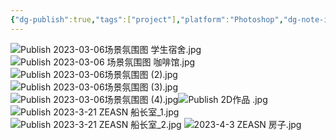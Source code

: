 ```yaml
---
{"dg-publish":true,"tags":["project"],"platform":"Photoshop","dg-note-icon":"2","description":"/","cover":"![](https://github.com/Kairitsuhou/ImageHost/blob/main/Publish%202D%20.png?raw=true)","permalink":"/900.Publish/2D制作実績/","dgPassFrontmatter":true,"noteIcon":"2"}
---
```


![Publish 2023-03-06场景氛围图 学生宿舍.jpg](/img/user/700.Attachments/Publish%202023-03-06%E5%9C%BA%E6%99%AF%E6%B0%9B%E5%9B%B4%E5%9B%BE%20%E5%AD%A6%E7%94%9F%E5%AE%BF%E8%88%8D.jpg)
![Publish 2023-03-06 场景氛围图 咖啡馆.jpg](/img/user/700.Attachments/Publish%202023-03-06%20%E5%9C%BA%E6%99%AF%E6%B0%9B%E5%9B%B4%E5%9B%BE%20%E5%92%96%E5%95%A1%E9%A6%86.jpg)
![Publish 2023-03-06场景氛围图 (2).jpg](/img/user/700.Attachments/Publish%202023-03-06%E5%9C%BA%E6%99%AF%E6%B0%9B%E5%9B%B4%E5%9B%BE%20(2).jpg)
![Publish 2023-03-06场景氛围图 (3).jpg](/img/user/700.Attachments/Publish%202023-03-06%E5%9C%BA%E6%99%AF%E6%B0%9B%E5%9B%B4%E5%9B%BE%20(3).jpg)
![Publish 2023-03-06场景氛围图 (4).jpg](/img/user/700.Attachments/Publish%202023-03-06%E5%9C%BA%E6%99%AF%E6%B0%9B%E5%9B%B4%E5%9B%BE%20(4).jpg)![Publish 2D作品 .jpg](/img/user/700.Attachments/Publish%202D%E4%BD%9C%E5%93%81%20.jpg)
![Publish 2023-3-21 ZEASN 船长室_1.jpg](/img/user/700.Attachments/Publish%202023-3-21%20ZEASN%20%E8%88%B9%E9%95%BF%E5%AE%A4_1.jpg)
![Publish 2023-3-21 ZEASN 船长室_2.jpg](/img/user/700.Attachments/Publish%202023-3-21%20ZEASN%20%E8%88%B9%E9%95%BF%E5%AE%A4_2.jpg)
![2023-4-3 ZEASN 房子.jpg](/img/user/700.Attachments/2023-4-3%20ZEASN%20%E6%88%BF%E5%AD%90.jpg)